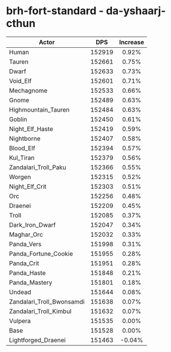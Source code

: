 # brh-fort-standard - da-yshaarj-cthun
| Actor | DPS | Increase |
|---|:---:|:---:|
|Human|152919|0.92%|
|Tauren|152661|0.75%|
|Dwarf|152633|0.73%|
|Void_Elf|152601|0.71%|
|Mechagnome|152533|0.66%|
|Gnome|152489|0.63%|
|Highmountain_Tauren|152484|0.63%|
|Goblin|152450|0.61%|
|Night_Elf_Haste|152419|0.59%|
|Nightborne|152407|0.58%|
|Blood_Elf|152394|0.57%|
|Kul_Tiran|152379|0.56%|
|Zandalari_Troll_Paku|152366|0.55%|
|Worgen|152315|0.52%|
|Night_Elf_Crit|152303|0.51%|
|Orc|152256|0.48%|
|Draenei|152209|0.45%|
|Troll|152085|0.37%|
|Dark_Iron_Dwarf|152047|0.34%|
|Maghar_Orc|152032|0.33%|
|Panda_Vers|151998|0.31%|
|Panda_Fortune_Cookie|151955|0.28%|
|Panda_Crit|151951|0.28%|
|Panda_Haste|151848|0.21%|
|Panda_Mastery|151801|0.18%|
|Undead|151644|0.08%|
|Zandalari_Troll_Bwonsamdi|151638|0.07%|
|Zandalari_Troll_Kimbul|151632|0.07%|
|Vulpera|151535|0.00%|
|Base|151528|0.00%|
|Lightforged_Draenei|151463|-0.04%|
